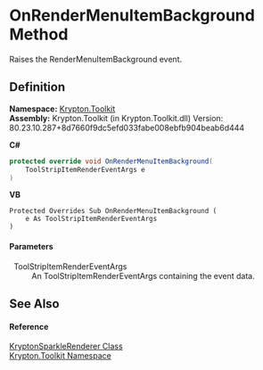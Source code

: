 # OnRenderMenuItemBackground Method


Raises the RenderMenuItemBackground event.



## Definition
**Namespace:** <a href="79d2eac2-21f4-54ff-7552-b20c33c30600.md">Krypton.Toolkit</a>  
**Assembly:** Krypton.Toolkit (in Krypton.Toolkit.dll) Version: 80.23.10.287+8d7660f9dc5efd033fabe008ebfb904beab6d444

**C#**
``` C#
protected override void OnRenderMenuItemBackground(
	ToolStripItemRenderEventArgs e
)
```
**VB**
``` VB
Protected Overrides Sub OnRenderMenuItemBackground ( 
	e As ToolStripItemRenderEventArgs
)
```



#### Parameters
<dl><dt>  ToolStripItemRenderEventArgs</dt><dd>An ToolStripItemRenderEventArgs containing the event data.</dd></dl>

## See Also


#### Reference
<a href="a97c711c-b979-2168-ab6d-d6be995c34ab.md">KryptonSparkleRenderer Class</a>  
<a href="79d2eac2-21f4-54ff-7552-b20c33c30600.md">Krypton.Toolkit Namespace</a>  
